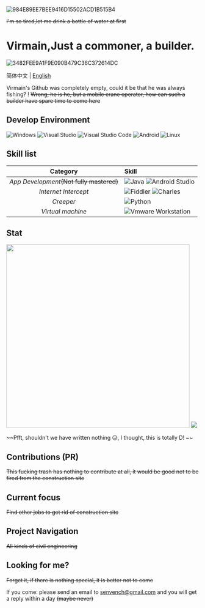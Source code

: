 ![984E89EE7BEE9416D15502ACD1B515B4](https://user-images.githubusercontent.com/91796052/173858018-5445da9d-59e8-456b-b411-f8cb12af162c.jpg)

~~I'm so tired,let me drink a bottle of water at first~~
# Virmain,Just a commoner, a builder.
![3482FEE9A1F9E090B479C36C372614DC](https://user-images.githubusercontent.com/91796052/173857560-037c81a0-bb85-4e08-8612-bdb0be2f2fe6.gif)

简体中文 | [English](./README.en.md)

Virmain's Github was completely empty, could it be that he was always fishing? ! ~~Wrong, he is he, but a mobile crane operator, how can such a builder have spare time to come here~~

## Develop Environment 

![Windows](https://img.shields.io/badge/-Windows-0078D6?style=flat-square&logo=windows&logoColor=white) ![Visual Studio](https://img.shields.io/badge/-Visual_Studio-5C2D91?style=flat-square&logo=visual-studio&logoColor=white) ![Visual Studio Code](https://img.shields.io/badge/-Visual_Studio_Code-007ACC?style=flat-square&logo=visual-studio-code&logoColor=white) ![Android](https://img.shields.io/badge/-Androld-43ae2a?style=flat-square&logo=Android&logoColor=white) ![Linux](https://img.shields.io/badge/-Linux-FF0000?style=flat-square&logo=Linux&logoColor=white)

## Skill list

| Category | Skill |
| :---: | :--- |
| *App Development*~~(Not fully mastered)~~| ![Java](https://img.shields.io/badge/-Java-191970?style=flat-square&logo=Java&logoColor=white) ![Android Studio](https://img.shields.io/badge/-Androld_Studio-43ae2a?style=flat-square&logo=Android&logoColor=white)
| *Internet Intercept* | ![Fiddler](https://img.shields.io/badge/-Fiddler-228B22?style=flat-square&logo=Fiddler&logoColor=white) ![Charles](https://img.shields.io/badge/-Charles-FFFF00?style=flat-square&logo=Charles&logoColor=white)
| *Creeper* | ![Python](https://img.shields.io/badge/-Python-333333?style=flat-square&logo=Python&logoColor=white) 
| *Virtual machine* | ![Vmware Workstation](https://img.shields.io/badge/-Vmware_Workstation-48D1CC?style=flat-square&logo=Vmware&logoColor=white) 
## Stat

<p>
<img style="width: 480px;" src="https://github-readme-stats.vercel.app/api?username=virmain&theme=dracula&show_icons=true&count_private=true&include_all_commits=true&locale=en&line_height=24&bg_color=00000010&text_color=c78944" />
<img src="https://github-readme-stats.vercel.app/api/top-langs/?username=virmain&theme=dracula&layout=compact&locale=en&langs_count=10&bg_color=00000010&text_color=c78944&hide=HTML,CSS" />
</p>

~~Pfft, shouldn't we have written nothing 😥, I thought, this is totally D! ~~

## Contributions (PR)

~~This fucking trash has nothing to contribute at all, it would be good not to be fired from the construction site~~

## Current focus
~~Find other jobs to get rid of construction site~~

## Project Navigation
~~All kinds of civil engineering~~

## Looking for me?
~~Forget it, if there is nothing special, it is better not to come~~

If you come: please send an email to senvench@gmail.com and you will get a reply within a day ~~(maybe never)~~
